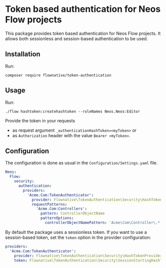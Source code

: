 # Token based authentication for Neos Flow projects

This package provides token based authentication for Neos Flow projects. It
allows both sessionless and session-based authentication to be used.

## Installation

Run:

    composer require flownative/token-authentication

## Usage

Run:

    ./flow hashtoken:createhashtoken --roleNames Neos.Neos:Editor

Provide the token in your requests

- as request argument `_authenticationHashToken=<myToken>` or
- as `Authorization` header with the value `Bearer <myToken>`.

## Configuration

The configuration is done as usual in the `Configuration/Settings.yaml` file.

```yaml
Neos:
  Flow:
    security:
      authentication:
        providers:
          'Acme.Com:TokenAuthenticator':
            provider: Flownative\TokenAuthentication\Security\HashTokenProvider
            requestPatterns:
              'Acme.Com:Controllers':
                pattern: ControllerObjectName
                patternOptions:
                  controllerObjectNamePattern: 'Acme\Com\Controller\.*'
```

By default the package uses a sessionless token. If you want to use a
session-based token, set the `token` option in the provider configuration:

```yaml
providers:
  'Acme.Com:TokenAuthenticator':
    provider: Flownative\TokenAuthentication\Security\HashTokenProvider
    token: Flownative\TokenAuthentication\Security\SessionStartingHashToken
```
